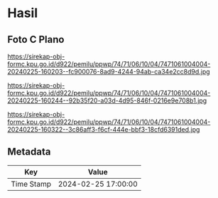 # Hasil

## Foto C Plano

https://sirekap-obj-formc.kpu.go.id/d922/pemilu/ppwp/74/71/06/10/04/7471061004004-20240225-160203--fc900076-8ad9-4244-94ab-ca34e2cc8d9d.jpg

https://sirekap-obj-formc.kpu.go.id/d922/pemilu/ppwp/74/71/06/10/04/7471061004004-20240225-160244--92b35f20-a03d-4d95-846f-0216e9e708b1.jpg

https://sirekap-obj-formc.kpu.go.id/d922/pemilu/ppwp/74/71/06/10/04/7471061004004-20240225-160322--3c86aff3-f6cf-444e-bbf3-18cfd6391ded.jpg


## Metadata

| Key        | Value               |
| ---------- | ------------------- |
| Time Stamp | 2024-02-25 17:00:00 |



